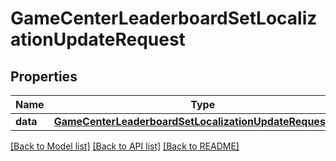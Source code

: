 # GameCenterLeaderboardSetLocalizationUpdateRequest

## Properties
Name | Type | Description | Notes
------------ | ------------- | ------------- | -------------
**data** | [**GameCenterLeaderboardSetLocalizationUpdateRequestData**](GameCenterLeaderboardSetLocalizationUpdateRequestData.md) |  | 

[[Back to Model list]](../README.md#documentation-for-models) [[Back to API list]](../README.md#documentation-for-api-endpoints) [[Back to README]](../README.md)


